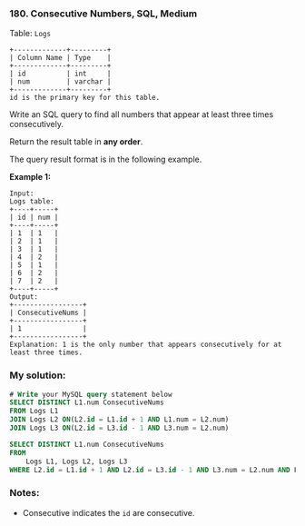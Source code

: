 ### 180. Consecutive Numbers, SQL, Medium

Table: `Logs`

```
+-------------+---------+
| Column Name | Type    |
+-------------+---------+
| id          | int     |
| num         | varchar |
+-------------+---------+
id is the primary key for this table.
```

 

Write an SQL query to find all numbers that appear at least three times consecutively.

Return the result table in **any order**.

The query result format is in the following example.

 

**Example 1:**

```
Input: 
Logs table:
+----+-----+
| id | num |
+----+-----+
| 1  | 1   |
| 2  | 1   |
| 3  | 1   |
| 4  | 2   |
| 5  | 1   |
| 6  | 2   |
| 7  | 2   |
+----+-----+
Output: 
+-----------------+
| ConsecutiveNums |
+-----------------+
| 1               |
+-----------------+
Explanation: 1 is the only number that appears consecutively for at least three times.
```

### My solution:

```SQL
# Write your MySQL query statement below
SELECT DISTINCT L1.num ConsecutiveNums
FROM Logs L1
JOIN Logs L2 ON(L2.id = L1.id + 1 AND L1.num = L2.num)
JOIN Logs L3 ON(L2.id = L3.id - 1 AND L3.num = L2.num) 

```

```sql
SELECT DISTINCT L1.num ConsecutiveNums
FROM
    Logs L1, Logs L2, Logs L3
WHERE L2.id = L1.id + 1 AND L2.id = L3.id - 1 AND L3.num = L2.num AND L1.num = L2.num
```



### Notes:

- Consecutive indicates the `id` are consecutive.


